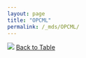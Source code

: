 ```yaml
---
layout: page
title: "OPCML"
permalink: /_mds/OPCML/
---
```


![](../../alns_9.28.22/aln_5HSAA075140_0.988.png?raw=true
)
[Back to Table](../../display)
